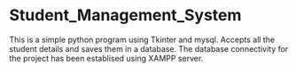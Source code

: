 # Student_Management_System
This is a simple python program using Tkinter and mysql.
Accepts all the student details and saves them in a database. The database connectivity for the project has been establised using XAMPP server. 
